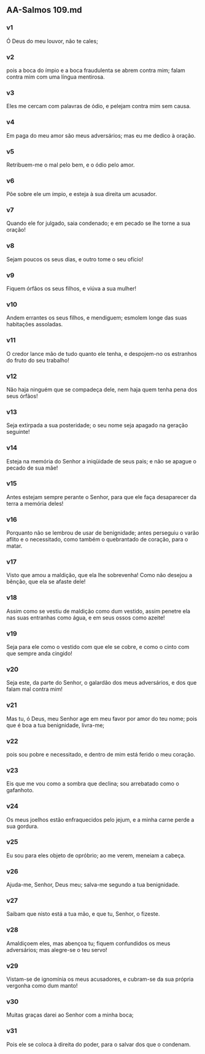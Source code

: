 ## AA-Salmos 109.md
### v1
 Ó Deus do meu louvor, não te cales;
### v2
 pois a boca do ímpio e a boca fraudulenta se abrem contra mim; falam contra mim com uma língua mentirosa.
### v3
 Eles me cercam com palavras de ódio, e pelejam contra mim sem causa.
### v4
 Em paga do meu amor são meus adversários; mas eu me dedico à oração.
### v5
 Retribuem-me o mal pelo bem, e o ódio pelo amor.
### v6
 Põe sobre ele um ímpio, e esteja à sua direita um acusador.
### v7
 Quando ele for julgado, saia condenado; e em pecado se lhe torne a sua oração!
### v8
 Sejam poucos os seus dias, e outro tome o seu ofício!
### v9
 Fiquem órfãos os seus filhos, e viúva a sua mulher!
### v10
 Andem errantes os seus filhos, e mendiguem; esmolem longe das suas habitações assoladas.
### v11
 O credor lance mão de tudo quanto ele tenha, e despojem-no os estranhos do fruto do seu trabalho!
### v12
 Não haja ninguém que se compadeça dele, nem haja quem tenha pena dos seus órfãos!
### v13
 Seja extirpada a sua posteridade; o seu nome seja apagado na geração seguinte!
### v14
 Esteja na memória do Senhor a iniqüidade de seus pais; e não se apague o pecado de sua mãe!
### v15
 Antes estejam sempre perante o Senhor, para que ele faça desaparecer da terra a memória deles!
### v16
 Porquanto não se lembrou de usar de benignidade; antes perseguiu o varão aflito e o necessitado, como também o quebrantado de coração, para o matar.
### v17
 Visto que amou a maldição, que ela lhe sobrevenha! Como não desejou a bênção, que ela se afaste dele!
### v18
 Assim como se vestiu de maldição como dum vestido, assim penetre ela nas suas entranhas como água, e em seus ossos como azeite!
### v19
 Seja para ele como o vestido com que ele se cobre, e como o cinto com que sempre anda cingido!
### v20
 Seja este, da parte do Senhor, o galardão dos meus adversários, e dos que falam mal contra mim!
### v21
 Mas tu, ó Deus, meu Senhor age em meu favor por amor do teu nome; pois que é boa a tua benignidade, livra-me;
### v22
 pois sou pobre e necessitado, e dentro de mim está ferido o meu coração.
### v23
 Eis que me vou como a sombra que declina; sou arrebatado como o gafanhoto.
### v24
 Os meus joelhos estão enfraquecidos pelo jejum, e a minha carne perde a sua gordura.
### v25
 Eu sou para eles objeto de opróbrio; ao me verem, meneiam a cabeça.
### v26
 Ajuda-me, Senhor, Deus meu; salva-me segundo a tua benignidade.
### v27
 Saibam que nisto está a tua mão, e que tu, Senhor, o fizeste.
### v28
 Amaldiçoem eles, mas abençoa tu; fiquem confundidos os meus adversários; mas alegre-se o teu servo!
### v29
 Vistam-se de ignomínia os meus acusadores, e cubram-se da sua própria vergonha como dum manto!
### v30
 Muitas graças darei ao Senhor com a minha boca;
### v31
 Pois ele se coloca à direita do poder, para o salvar dos que o condenam.
